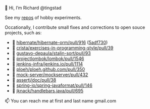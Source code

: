 👋 Hi, I’m Richard @tingstad

See my [repos](https://github.com/tingstad?tab=repositories) of hobby experiments.

Occationally, I contribute small fixes and corrections to open souce projects, such as:

- :bug: [hibernate/hibernate-orm/pull/916](https://github.com/hibernate/hibernate-orm/pull/916) ([5adf730](https://github.com/hibernate/hibernate-orm/commit/5adf730c427253366b3665e5080381820c015c93))
- :broom: [crista/exercises-in-programming-style/pull/39](https://github.com/crista/exercises-in-programming-style/pull/39)
- :bug: [gustavo-depaula/stalin-sort/pull/93](https://github.com/gustavo-depaula/stalin-sort/pull/93)
- :book: [projectlombok/lombok/pull/1546](https://github.com/projectlombok/lombok/pull/1546)
- :book: [jenkins-infra/jenkins.io/pull/1114](https://github.com/jenkins-infra/jenkins.io/pull/1114)
- :book: [ploeh/ploeh.github.com/pull/350](https://github.com/ploeh/ploeh.github.com/pull/350)
- :book: [mock-server/mockserver/pull/432](https://github.com/mock-server/mockserver/pull/432)
- :book: [assertj/doc/pull/38](https://github.com/assertj/doc/pull/38)
- :book: [spring-io/spring-javaformat/pull/146](https://github.com/spring-io/spring-javaformat/pull/146)
- :book: [jknack/handlebars.java/pull/695](https://github.com/jknack/handlebars.java/pull/695)

📫 You can reach me at first and last name gmail.com

<!---
tingstad/tingstad is a ✨ special ✨ repository because its `README.md` (this file) appears on your GitHub profile.
You can click the Preview link to take a look at your changes.
--->
